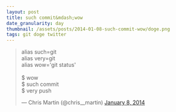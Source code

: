 ```yaml
---
layout: post
title: such commit&mdash;wow
date_granularity: day
thumbnail: /assets/posts/2014-01-08-such-commit-wow/doge.png
tags: git doge twitter
---
```


<blockquote class="twitter-tweet" lang="en">
  <p lang="en" dir="ltr">
    alias such=git<br/>
    alias very=git<br/>
    alias wow='git status'
    <br/><br/>
    $ wow<br/>
    $ such commit<br/>
    $ very push
  </p>&mdash; Chris Martin (@chris__martin)
  <a href="https://twitter.com/chris__martin/status/420992421673988096">
    January 8, 2014
  </a>
</blockquote>

<script async src="//platform.twitter.com/widgets.js" charset="utf-8"></script>
